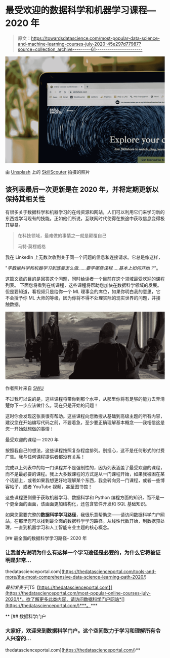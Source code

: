 # 最受欢迎的数据科学和机器学习课程— 2020 年

> 原文：<https://towardsdatascience.com/most-popular-data-science-and-machine-learning-courses-july-2020-45e297d77987?source=collection_archive---------61----------------------->

![](img/4ba561c1d43844fc50e38b2c981d3c3b.png)

由 [Unsplash](https://unsplash.com?utm_source=medium&utm_medium=referral) 上的 [SkillScouter](https://unsplash.com/@skillscouter?utm_source=medium&utm_medium=referral) 拍摄的照片

## 该列表最后一次更新是在 2020 年，并将定期更新以保持其相关性

有很多关于数据科学和机器学习的在线资源和网站，人们可以利用它们来学习新的东西或学习现有的技能。正如他们所说，互联网时代使得在旅途中获取信息变得极其容易。

> 在科技领域，最难做的事情之一就是颠覆自己
> 
> 马特·莫楞威格

我在 LinkedIn 上无数次收到关于同一个问题的信息和连接请求。它总是像这样，

"*学数据科学和机器学习到底要怎么做……要学哪些课程…..基本上如何开始？*”。

这篇文章的目的是回答这个问题，同时给读者一个目前在这个领域最受欢迎的课程列表。
下面您将看到在线课程，这些课程将帮助您加快在数据科学领域的发展。但是要知道，看视频只是给你一个 ML 理事会的席位，如果你明白我的意思，它不会授予你 ML 大师的等级，因为你将不得不处理实际的现实世界的问题，并接触数据。

![](img/0ec2907bd0c0378a33ccb8ed793289c6.png)

作者照片来自 [SWU](https://www.starwars.com/)

不过我可以说的是，这些课程将带你到那个水平，从那里你将有足够的能力去弄清楚你下一步应该做什么。现在只是开始的问题！

这时你会发现这张表很有帮助。这些课程向您教授从基础到高级主题的所有内容，建议您在开始编写代码之前，不要着急，至少要正确理解基本概念——我相信这是您一开始就想做的事情！

最受欢迎的课程— 2020 年

按照我自己的想法，这些课程按照复杂程度排列。别担心，这不是任何形式的付费广告。我与任何课程提供者都没有关系！

完成以上列表中的每一门课程并不是强制性的，因为列表涵盖了最受欢迎的课程，而不是最必要的课程。我上大多数课程的方式是从一门课程开始，如果我被困在某个话题上，或者如果我想更好地理解某个东西，我会转向另一门课程，或者一些博客帖子，或者 YouTube 视频，甚至图书馆！

这些课程更侧重于获取机器学习、数据科学和 Python 编程方面的知识，而不是一个更全面的画面，该画面更加结构化，还包含软件开发和 SQL 基础知识。

如果您需要完整的**数据科学学习路径**，我很乐意帮助您——请访问数据科学门户网站，在那里您可以找到最全面的数据科学学习路径。从线性代数开始，到数据预处理，一直到机器学习和人工智能专业主题的核心概念。

[](https://thedatascienceportal.com/tools-and-more/the-most-comprehensive-data-science-learning-path-2020/) [## 最全面的数据科学学习路径- 2020 年

### 让我首先说明为什么有这样一个学习途径是必要的，为什么它将被证明是非常…

thedatascienceportal.com](https://thedatascienceportal.com/tools-and-more/the-most-comprehensive-data-science-learning-path-2020/) 

*最初发表于*[T5【https://thedatascienceportal.com】](https://thedatascienceportal.com/most-popular-online-courses-july-2020/)*。欲了解更多此类内容，请访问数据科学门户网站*[](https://thedatascienceportal.com/)***。***

**[](https://thedatascienceportal.com/) [## 数据科学门户

### 大家好，欢迎来到数据科学门户。这个空间致力于学习和理解所有令人兴奋的…

thedatascienceportal.com](https://thedatascienceportal.com/)**